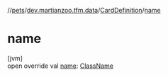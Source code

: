 //[pets](../../../index.md)/[dev.martianzoo.tfm.data](../index.md)/[CardDefinition](index.md)/[name](name.md)

# name

[jvm]\
open override val [name](name.md): [ClassName](../../dev.martianzoo.tfm.pets.ast/-class-name/index.md)
